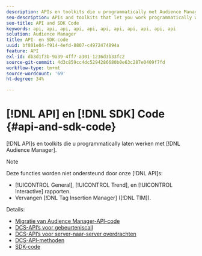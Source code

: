 ```yaml
---
description: APIs en toolkits die u programmatically met Audience Manager laten werken.
seo-description: APIs and toolkits that let you work programmatically with Audience Manager.
seo-title: API and SDK Code
keywords: api, api, api, api, api, api, api, api, api, api, api
solution: Audience Manager
title: API- en SDK-code
uuid: bf801e84-f914-4efd-8807-c4972474894a
feature: API
exl-id: db3d1f3b-9a39-4ff7-a301-1236d3b33fc2
source-git-commit: 4d3c859cc4dc5294286680b0e63c287e0409f7fd
workflow-type: tm+mt
source-wordcount: '69'
ht-degree: 34%

---
```


# [!DNL API] en [!DNL SDK] Code {#api-and-sdk-code}

[!DNL API]s en toolkits die u programmatically laten werken met [!DNL Audience Manager].

>[!NOTE]
>
>Deze functies worden niet ondersteund door onze [!DNL API]s:
>
>* [!UICONTROL General], [!UICONTROL Trend], en [!UICONTROL Interactive] rapporten.
>* Vervangen [!DNL Tag Insertion Manager] ([!DNL TIM]).


Details:

* [Migratie van Audience Manager-API-code](api-swagger-migration.md)
* [DCS-API’s voor gebeurteniscall](dcs-intro/dcs-event-calls/dcs-event-calls.md)
* [DCS-API’s voor server-naar-server overdrachten](dcs-intro/dcs-s2s/dcs-s2s.md)
* [DCS-API-methoden](dcs-intro/dcs-api-reference/dcs-api-methods.md)
* [SDK-code](/help/using/api/aam-sdk.md)
